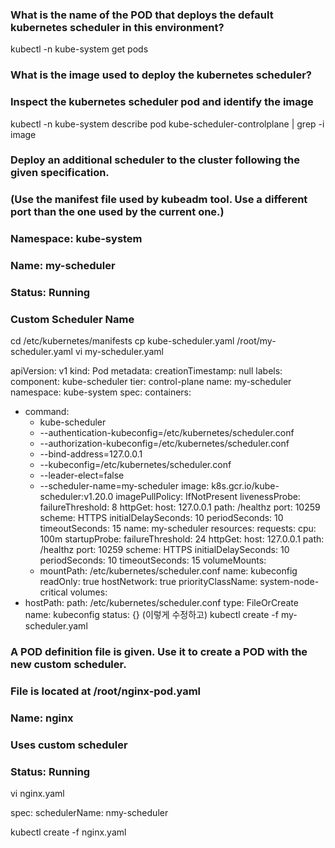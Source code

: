 ### What is the name of the POD that deploys the default kubernetes scheduler in this environment?
kubectl -n kube-system get pods 

### What is the image used to deploy the kubernetes scheduler?
### Inspect the kubernetes scheduler pod and identify the image
kubectl -n kube-system describe pod kube-scheduler-controlplane | grep -i image

### Deploy an additional scheduler to the cluster following the given specification.
### (Use the manifest file used by kubeadm tool. Use a different port than the one used by the current one.)
### Namespace: kube-system
### Name: my-scheduler
### Status: Running
### Custom Scheduler Name
cd /etc/kubernetes/manifests 
cp kube-scheduler.yaml /root/my-scheduler.yaml
vi my-scheduler.yaml

apiVersion: v1
kind: Pod
metadata:
  creationTimestamp: null
  labels:
    component: kube-scheduler
    tier: control-plane
  name: my-scheduler
  namespace: kube-system
spec:
  containers:
  - command:
    - kube-scheduler
    - --authentication-kubeconfig=/etc/kubernetes/scheduler.conf
    - --authorization-kubeconfig=/etc/kubernetes/scheduler.conf
    - --bind-address=127.0.0.1
    - --kubeconfig=/etc/kubernetes/scheduler.conf
    - --leader-elect=false
    - --scheduler-name=my-scheduler
    image: k8s.gcr.io/kube-scheduler:v1.20.0
    imagePullPolicy: IfNotPresent
    livenessProbe:
      failureThreshold: 8
      httpGet:
        host: 127.0.0.1
        path: /healthz
        port: 10259
        scheme: HTTPS
      initialDelaySeconds: 10
      periodSeconds: 10
      timeoutSeconds: 15
    name: my-scheduler
    resources:
      requests:
        cpu: 100m
    startupProbe:
      failureThreshold: 24
      httpGet:
        host: 127.0.0.1
        path: /healthz
        port: 10259
        scheme: HTTPS
      initialDelaySeconds: 10
      periodSeconds: 10
      timeoutSeconds: 15
    volumeMounts:
    - mountPath: /etc/kubernetes/scheduler.conf
      name: kubeconfig
      readOnly: true
  hostNetwork: true
  priorityClassName: system-node-critical
  volumes:
  - hostPath:
      path: /etc/kubernetes/scheduler.conf
      type: FileOrCreate
    name: kubeconfig
status: {}
(이렇게 수정하고)
kubectl create -f my-scheduler.yaml


### A POD definition file is given. Use it to create a POD with the new custom scheduler.
### File is located at /root/nginx-pod.yaml
### Name: nginx
### Uses custom scheduler
### Status: Running
vi nginx.yaml

spec:
  schedulerName: nmy-scheduler

kubectl create -f nginx.yaml 